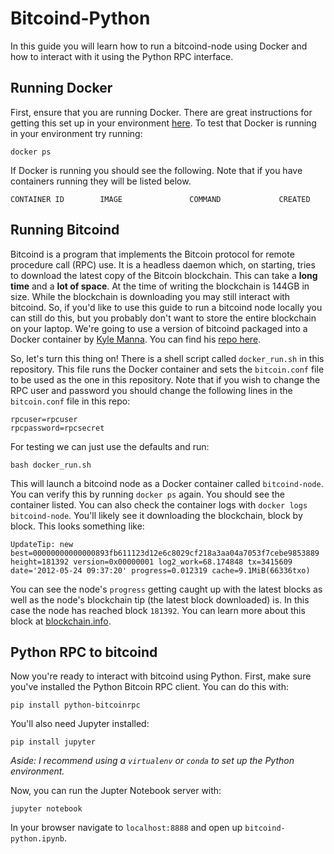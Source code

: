 # Bitcoind-Python
In this guide you will learn how to run a bitcoind-node using Docker and how to interact with it using the Python RPC interface.

## Running Docker
First, ensure that you are running Docker. There are great instructions for getting this set up in your environment [here](https://www.docker.com/). To test that Docker is running in your environment try running:

```
docker ps
```

If Docker is running you should see the following. Note that if you have containers running they will be listed below.

```
CONTAINER ID        IMAGE               COMMAND             CREATED
```

## Running Bitcoind
Bitcoind is a program that implements the Bitcoin protocol for remote procedure call (RPC) use. It is a headless daemon which, on starting, tries to download the latest copy of the Bitcoin blockchain. This can take a **long time** and a **lot of space**. At the time of writing the blockchain is 144GB in size. While the blockchain is downloading you may still interact with bitcoind. So, if you'd like to use this guide to run a bitcoind node locally you can still do this, but you probably don't want to store the entire blockchain on your laptop. We're going to use a version of bitcoind packaged into a Docker container by [Kyle Manna](kylemanna.com). You can find his [repo here](https://github.com/kylemanna/docker-bitcoind).

So, let's turn this thing on! There is a shell script called `docker_run.sh` in this repository. This file runs the Docker container and sets the `bitcoin.conf` file to be used as the one in this repository. Note that if you wish to change the RPC user and password you should change the following lines in the `bitcoin.conf` file in this repo:

```
rpcuser=rpcuser
rpcpassword=rpcsecret
```

For testing we can just use the defaults and run:

```
bash docker_run.sh
```

This will launch a bitcoind node as a Docker container called `bitcoind-node`. You can verify this by running `docker ps` again. You should see the container listed. You can also check the container logs with `docker logs bitcoind-node`. You'll likely see it downloading the blockchain, block by block. This looks something like:

```
UpdateTip: new best=00000000000000893fb611123d12e6c8029cf218a3aa04a7053f7cebe9853889 height=181392 version=0x00000001 log2_work=68.174848 tx=3415609 date='2012-05-24 09:37:20' progress=0.012319 cache=9.1MiB(66336txo)
```

You can see the node's `progress` getting caught up with the latest blocks as well as the node's blockchain tip (the latest block downloaded) is. In this case the node has reached block `181392`. You can learn more about this block at [blockchain.info](https://blockchain.info/block-index/241103/00000000000000893fb611123d12e6c8029cf218a3aa04a7053f7cebe9853889).

## Python RPC to bitcoind
Now you're ready to interact with bitcoind using Python. First, make sure you've installed the Python Bitcoin RPC client. You can do this with:

```
pip install python-bitcoinrpc
```

You'll also need Jupyter installed:

```
pip install jupyter
```

*Aside: I recommend using a `virtualenv` or `conda` to set up the Python environment.*

Now, you can run the Jupter Notebook server with:

```
jupyter notebook
```

In your browser navigate to `localhost:8888` and open up `bitcoind-python.ipynb`.





